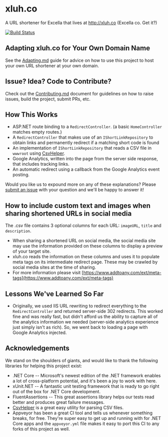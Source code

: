 # xluh.co

A URL shortener for Excella that lives at <http://xluh.co> (Excella co. Get it?)

[![Build Status](https://dev.azure.com/excellaco/xluhco/_apis/build/status/excellalabs.xluhco?branchName=master)](https://dev.azure.com/excellaco/xluhco/_build/latest?definitionId=4&branchName=master)

## Adapting xluh.co for Your Own Domain Name

See the [Adapting.md](ADAPTING.md) guide for advice on how to use this project to host your own URL shortener at your own domain.

## Issue? Idea? Code to Contribute?

Check out the [Contributing.md](CONTRIBUTING.md) document for guidelines on how to raise issues, build the project, submit PRs, etc.

## How This Works

* ASP.NET route binding to a `RedirectController`. (a basic `HomeController` matches empty routes.)
* A `RedirectController` that makes use of an `IShortLinkRepository` to obtain links and permanently redirect if a matching short code is found
* An implementation of `IShortLinkRepository` that reads a CSV file in `wwwroot` using [CsvHelper](https://joshclose.github.io/CsvHelper/).
* Google Analytics, written into the page from the server side response, that includes tracking links.
* An automatic redirect using a callback from the Google Analytics event posting.

Would you like us to expound more on any of these explanations? Please [submit an issue](http://github.com/excellalabs/xluhco/issues/new) with your question and we'll be happy to answer it!

## How to include custom text and images when sharing shortened URLs in social media

The .csv file contains 3 optional columns for each URL: `imageURL`, `title` and `description`.
* When sharing a shortened URL on social media, the social media site may use the information provided on these columns to display a preview of your target site.
* xluh.co reads the information on these columns and uses it to populate meta tags on its intermediate redirect page. These may be crawled by social media sites at the time of sharing.
* For more information please visit [https://www.addtoany.com/ext/meta-tags](https://www.addtoany.com/ext/meta-tags)

## Lessons We've Learned So Far

* Originally, we used IIS URL rewriting to redirect everything to the `RedirectController` and returned server-side 302 redirects. This worked fine and was really fast, but didn't afford us the ability to capture all of the analytics information we needed (server-side analytics experience just simply isn't as rich). So, we went back to loading a page with Google Analytics injected.

## Acknowledgements

We stand on the shoulders of giants, and would like to thank the following libraries for helping this project exist:

* .NET Core -- Microsoft's newest edition of the .NET framework enables a lot of cross-platform potential, and it's been a joy to work with here.
* xUnit.NET -- A fantastic unit testing framework that is ready to go right out of the box for .NET Core development.
* FluentAssertions -- This great assertions library helps our tests read better and produces great failure messages.
* [CsvHelper](https://joshclose.github.io/CsvHelper/) is a great easy utility for parsing CSV files.
* Appveyor has been a great CI tool and tells us whenever something breaks, for free. They're super easy to get up and running with for .NET Core apps and the `appveyor.yml` file makes it easy to port this CI to any forks of this project as well. 
